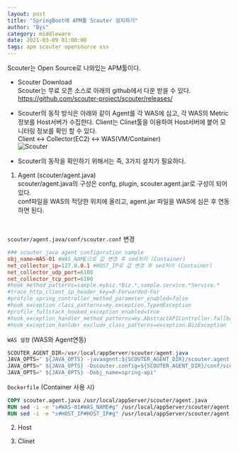 ```yaml
---
layout: post
title: "SpringBoot에 APM툴 Scouter 설치하기"
author: "Bys"
category: middleware
date: 2021-03-09 01:00:00
tags: apm scouter opensource oss
---
```


Scouter는 Open Source로 나와있는 APM툴이다. 


- Scouter Download  
Scouter는 무료 오픈 소스로 아래의 github에서 다운 받을 수 있다.  
https://github.com/scouter-project/scouter/releases/


- Scouter의 동작 방식은 아래와 같이 Agent를 각 WAS에 심고, 각 WAS의 Metric정보를 Host서버가 수집한다. Client는 Clinet툴을 이용하여 Host서버에 붙어 모니터링 정보를 확인 할 수 있다.  
Client ↔︎ Collector(EC2) ↔︎ WAS(VM/Container)  
![Scouter](/assets/it/middleware/Scouter.jpg)

- Scouter의 동작을 확인하기 위해서는 즉, 3가지 설치가 필요하다.  

1. Agent (scouter/agent.java)  
scouter/agent.java의 구성은 confg, plugin, scouter.agent.jar로 구성이 되어있다.  
conf파일을 WAS의 적당한 위치에 올리고, agent.jar 파일을 WAS에 심은 후 연동하면 된다.   
<br>

`scouter/agent.java/conf/scouter.conf` 변경
```conf
### scouter java agent configuration sample
obj_name=WAS-01 #WAS_NAME으로 값 변경 후 sed처리 (Container)
net_collector_ip=127.0.0.1 #HOST_IP로 값 변경 후 sed처리 (Container)
net_collector_udp_port=6100
net_collector_tcp_port=6100
#hook_method_patterns=sample.mybiz.*Biz.*,sample.service.*Service.*
#trace_http_client_ip_header_key=X-Forwarded-For
#profile_spring_controller_method_parameter_enabled=false
#hook_exception_class_patterns=my.exception.TypedException
#profile_fullstack_hooked_exception_enabled=true
#hook_exception_handler_method_patterns=my.AbstractAPIController.fallbackHandler,my.ApiExceptionLoggingFilter.handleNotFoundErrorResponse
#hook_exception_hanlder_exclude_class_patterns=exception.BizException
```

`WAS 설정` (WAS와 Agent연동)
```Java
SCOUTER_AGENT_DIR=/usr/local/appServer/scouter/agent.java
JAVA_OPTS=" ${JAVA_OPTS} -javaagent:${SCOUTER_AGENT_DIR}/scouter.agent.jar"
JAVA_OPTS=" ${JAVA_OPTS} -Dscouter.config=${SCOUTER_AGENT_DIR}/conf/scouter.conf"
JAVA_OPTS=" ${JAVA_OPTS} -Dobj_name=spring-api"
```

`Dockerfile` (Container 사용 시)
```Dockerfile
COPY scouter.agent.java /usr/local/appServer/scouter/agent.java
RUN sed -i -e "s#WAS-01#WAS_NAME#g" /usr/local/appServer/scouter/agent.java/conf/scouter.conf 
RUN sed -i -e "s#HOST_IP#HOST_IP#g" /usr/local/appServer/scouter/agent.java/conf/scouter.conf 
```


2. Host

3. Clinet
